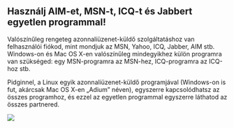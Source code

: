 <?php require("../../entete.php");?> <?php require("../../base.php");?> <?php require("../../fonctions.php");?>

<div id="corps">

<h2>Használj AIM-et, MSN-t, ICQ-t és Jabbert egyetlen programmal!</h2>

<p>Valószínűleg rengeteg azonnaliüzenet-küldő szolgáltatáshoz van felhasználói fiókod, mint mondjuk az MSN, Yahoo, ICQ, Jabber, AIM stb. Windows-on és Mac OS X-en valószínűleg mindegyikhez külön programra van szükséged: egy MSN-programra az MSN-hez, ICQ-programra az ICQ-hoz stb.</p>

<p>Pidginnel, a Linux egyik azonnaliüzenet-küldő programjával (Windows-on is fut, akárcsak Mac OS X-en „Adium” néven), egyszerre kapcsolódhatsz az összes programhoz, és ezzel az egyetlen programmal egyszerre láthatod az összes partnered.</p>

<img src="Images/gaim_im_services.png" />

</div> </body> </html>
